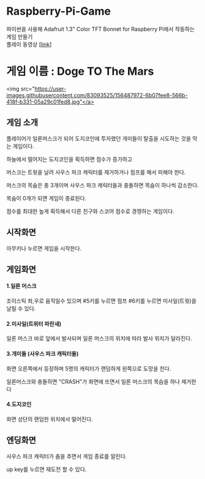 # Raspberry-Pi-Game
파이썬을 사용해 Adafruit 1.3" Color TFT Bonnet for Raspberry Pi에서 작동하는 게임 만들기 </br>
플레이 동영상 [[link](https://youtube.com/watch?v=M_NosdPnc04)]

# 게임 이름 : Doge TO The Mars
<img src="https://user-images.githubusercontent.com/83093525/156487972-6b07fee8-566b-418f-b331-05a29c01fed8.jpg"</a>&nbsp;  
## 게임 소개
플레이어가 일론머스크가 되어 도지코인에 투자했던 개미들이 탈출을 시도하는 것을 막는 게임이다.</br>

하늘에서 떨어지는 도지코인을 획득하면 점수가 증가하고</br>

머스크는 트윗을 날려 사우스 파크 캐릭터를 제거하거나 점프를 해서 피해야 한다.</br>

머스크의 목숨은 총 3개이며 사우스 파크 캐릭터들과 충돌하면 목숨이 하나씩 감소한다. </br>

목숨이 0개가 되면 게임이 종료된다. </br>

점수를 최대한 높게 획득해서 다른 친구와 스코어 점수로 경쟁하는 게임이다.
</br>
## 시작화면
아무키나 누르면 게임을 시작한다.
</br>
## 게임화면
#### 1.일론 머스크
조이스틱 좌,우로 움직일수 있으며 #5키를 누르면 점프 #6키를 누르면 미사일(트윗)을 날릴 수 있다.

#### 2.미사일(트위터 파란새)
일론 머스크 바로 앞에서 발사되며 일론 머스크의 위치에 따라 발사 위치가 달라진다.

#### 3.개미들 (사우스 파크 캐릭터들)
화면 오른쪽에서 등장하며 5명의 캐릭터가 랜덤하게 왼쪽으로 도망을 친다. </br>

일론머스크와 충돌하면 "CRASH"가 화면에 뜨면서 일론 머스크의 목슴을 하나 제거한다

#### 4.도지코인
화면 상단의 랜덤한 위치에서 떨어진다.
</br>

## 엔딩화면
사우스 파크 캐릭터가 춤을 추면서 게임 종료를 알린다.</br>

up key를 누르면 재도전 할 수 있다.

